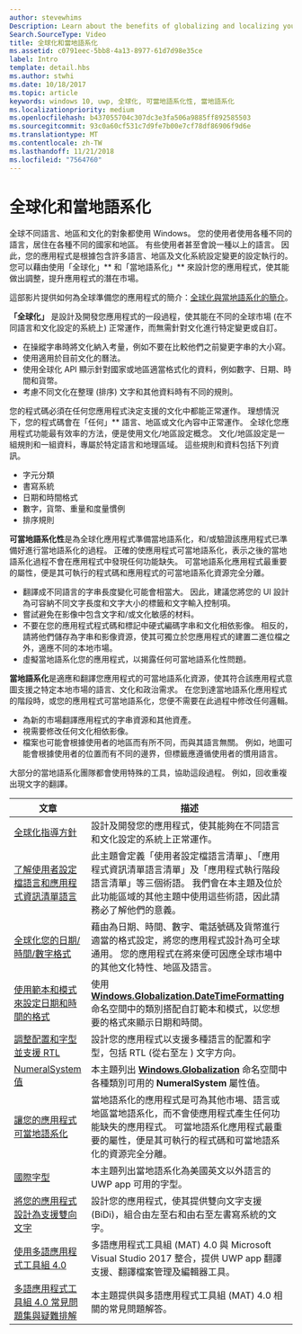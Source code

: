 ```yaml
---
author: stevewhims
Description: Learn about the benefits of globalizing and localizing your app, and exactly what these terms mean.
Search.SourceType: Video
title: 全球化和當地語系化
ms.assetid: c0791eec-5bb8-4a13-8977-61d7d98e35ce
label: Intro
template: detail.hbs
ms.author: stwhi
ms.date: 10/18/2017
ms.topic: article
keywords: windows 10, uwp, 全球化, 可當地語系化性, 當地語系化
ms.localizationpriority: medium
ms.openlocfilehash: b437055704c307dc3e3fa506a9885ff892585503
ms.sourcegitcommit: 93c0a60cf531c7d9fe7b00e7cf78df86906f9d6e
ms.translationtype: MT
ms.contentlocale: zh-TW
ms.lasthandoff: 11/21/2018
ms.locfileid: "7564760"
---
```

# <a name="globalization-and-localization"></a>全球化和當地語系化

全球不同語言、地區和文化的對象都使用 Windows。 您的使用者使用各種不同的語言，居住在各種不同的國家和地區。 有些使用者甚至會說一種以上的語言。 因此，您的應用程式是根據包含許多語言、地區及文化系統設定變更的設定執行的。 您可以藉由使用「全球化」** 和「當地語系化」** 來設計您的應用程式，使其能做出調整，提升應用程式的潛在市場。

這部影片提供如何為全球準備您的應用程式的簡介：[全球化與當地語系化的簡介](https://channel9.msdn.com/Blogs/One-Dev-Minute/Introduction-to-globalization-and-localization)。

**「全球化」** 是設計及開發您應用程式的一段過程，使其能在不同的全球市場 (在不同語言和文化設定的系統上) 正常運作，而無需針對文化進行特定變更或自訂。

- 在操縱字串時將文化納入考量，例如不要在比較他們之前變更字串的大小寫。
- 使用適用於目前文化的曆法。
- 使用全球化 API 顯示針對國家或地區適當格式化的資料，例如數字、日期、時間和貨幣。
- 考慮不同文化在整理 (排序) 文字和其他資料時有不同的規則。

您的程式碼必須在任何您應用程式決定支援的文化中都能正常運作。 理想情況下，您的程式碼會在「任何」** 語言、地區或文化內容中正常運作。 全球化您應用程式功能最有效率的方法，便是使用文化/地區設定概念。 文化/地區設定是一組規則和一組資料，專屬於特定語言和地理區域。 這些規則和資料包括下列資訊。

- 字元分類
- 書寫系統
- 日期和時間格式
- 數字，貨幣、重量和度量慣例
- 排序規則

**可當地語系化性**是為全球化應用程式準備當地語系化，和/或驗證該應用程式已準備好進行當地語系化的過程。 正確的使應用程式可當地語系化，表示之後的當地語系化過程不會在應用程式中發現任何功能缺失。 可當地語系化應用程式最重要的屬性，便是其可執行的程式碼和應用程式的可當地語系化資源完全分離。

- 翻譯成不同語言的字串長度變化可能會相當大。 因此，建議您將您的 UI 設計為可容納不同文字長度和文字大小的標籤和文字輸入控制項。
- 嘗試避免在影像中包含文字和/或文化敏感的材料。
- 不要在您的應用程式程式碼和標記中硬式編碼字串和文化相依影像。 相反的，請將他們儲存為字串和影像資源，使其可獨立於您應用程式的建置二進位檔之外，適應不同的本地市場。
- 虛擬當地語系化您的應用程式，以揭露任何可當地語系化性問題。

**當地語系化**是適應和翻譯您應用程式的可當地語系化資源，使其符合該應用程式意圖支援之特定本地市場的語言、文化和政治需求。 在您到達當地語系化應用程式的階段時，或您的應用程式可當地語系化，您便不需要在此過程中修改任何邏輯。

- 為新的市場翻譯應用程式的字串資源和其他資產。
- 視需要修改任何文化相依影像。
- 檔案也可能會根據使用者的地區而有所不同，而與其語言無關。 例如，地圖可能會根據使用者的位置而有不同的邊界，但標籤應遵循使用者的慣用語言。

大部分的當地語系化團隊都會使用特殊的工具，協助這段過程。 例如，回收重複出現文字的翻譯。

| 文章 | 描述 |
|---------|-------------|
| [全球化指導方針](guidelines-and-checklist-for-globalizing-your-app.md) | 設計及開發您的應用程式，使其能夠在不同語言和文化設定的系統上正常運作。 |
| [了解使用者設定檔語言和應用程式資訊清單語言](manage-language-and-region.md) | 此主題會定義「使用者設定檔語言清單」、「應用程式資訊清單語言清單」及「應用程式執行階段語言清單」等三個術語。 我們會在本主題及位於此功能區域的其他主題中使用這些術語，因此請務必了解他們的意義。 |
| [全球化您的日期/時間/數字格式](use-global-ready-formats.md) | 藉由為日期、時間、數字、電話號碼及貨幣進行適當的格式設定，將您的應用程式設計為可全球通用。 您的應用程式在將來便可因應全球市場中的其他文化特性、地區及語言。 |
| [使用範本和模式來設定日期和時間的格式](use-patterns-to-format-dates-and-times.md) | 使用 [**Windows.Globalization.DateTimeFormatting**](/uwp/api/windows.globalization.datetimeformatting?branch=live) 命名空間中的類別搭配自訂範本和模式，以您想要的格式來顯示日期和時間。 |
| [調整配置和字型並支援 RTL](adjust-layout-and-fonts--and-support-rtl.md) | 設計您的應用程式以支援多種語言的配置和字型，包括 RTL (從右至左 ) 文字方向。 |
| [NumeralSystem 值](glob-numeralsystem-values.md) | 本主題列出 [**Windows.Globalization**](/uwp/api/windows.globalization?branch=live) 命名空間中各種類別可用的 **NumeralSystem** 屬性值。 |
| [讓您的應用程式可當地語系化](prepare-your-app-for-localization.md) | 當地語系化的應用程式是可為其他市場、語言或地區當地語系化，而不會使應用程式產生任何功能缺失的應用程式。 可當地語系化應用程式最重要的屬性，便是其可執行的程式碼和可當地語系化的資源完全分離。 |
| [國際字型](loc-international-fonts.md) | 本主題列出當地語系化為美國英文以外語言的 UWP app 可用的字型。 |
| [將您的應用程式設計為支援雙向文字](design-for-bidi-text.md) | 設計您的應用程式，使其提供雙向文字支援 (BiDi)，組合由左至右和由右至左書寫系統的文字。 |
| [使用多語應用程式工具組 4.0](use-mat.md) | 多語應用程式工具組 (MAT) 4.0 與 Microsoft Visual Studio 2017 整合，提供 UWP app 翻譯支援、翻譯檔案管理及編輯器工具。 |
| [多語應用程式工具組 4.0 常見問題集與疑難排解](mat-faq-troubleshooting.md) | 本主題提供與多語應用程式工具組 (MAT) 4.0 相關的常見問題解答。 |
